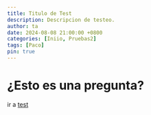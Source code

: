 ```yaml
---
title: Titulo de Test
description: Descripcion de testeo.
author: ta
date: 2024-08-08 21:00:00 +0800
categories: [Iniio, Pruebas2]
tags: [Paco]
pin: true
---
```


# ¿Esto es una pregunta?

ir a [test](#esto-es-una-pregunta)
